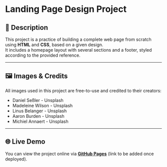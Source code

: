# Landing Page Design Project

## 📖 Description

This project is a practice of building a complete web page from scratch using **HTML** and **CSS**, based on a given design.  
It includes a homepage layout with several sections and a footer, styled according to the provided reference.

---

## 🖼️ Images & Credits

All images used in this project are free-to-use and credited to their creators:

- Daniel Seßler - Unsplash
- Madeleine Wilson - Unsplash
- Linus Belanger - Unsplash
- Aaron Burden - Unsplash
- Michiel Annaert - Unsplash

---

## 🌐 Live Demo

You can view the project online via **[GitHub Pages](https://lawateko.github.io/landing-page/)** (link to be added once deployed).
